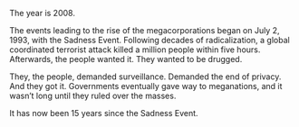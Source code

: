 The year is 2008.

The events leading to the rise of the megacorporations began on July 2, 1993, with the Sadness Event. Following decades of radicalization, a global coordinated terrorist attack killed a million people within five hours. Afterwards, the people wanted it. They wanted to be drugged.

They, the people, demanded surveillance. Demanded the end of privacy. And they got it. Governments eventually gave way to meganations, and it wasn’t long until they ruled over the masses.

It has now been 15 years since the Sadness Event.
